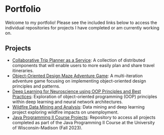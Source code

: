 # Portfolio
Welcome to my portfolio! Please see the included links below to access the individual repositories for projects I have completed or am currently working on.

## Projects
- [Collaborative Trip Planner as a Service](https://github.com/sierrareschke/Collaborative-Trip-Planner): A collection of distributed components that will enable users to more easily plan and share travel itineraries.
- [Object-Oriented Design Maze Adventure Game](https://github.com/sierrareschke/OOD-Maze-Game): A multi-iteration adventure game focusing on implementing object-oriented design principles and patterns.
- [Deep Learning for Neuroscience using OOP Principles and Best Practices](https://github.com/nolanrbrady/neuro_dl_stats): Exploration of object-oriented programming (OOP) principles within deep learning and neural network architectures.
- [Wildfire Data Mining and Analysis](https://github.com/sierrareschke/Wildfire-Analysis): Data mining and deep learning project exploring wildfire impacts on unemployment.
- [Java Programming II Course Projects](https://github.com/sierrareschke/Binary-Search-Tree): Repository to access all projects completed as part of the Java Programming II Course at the University of Wisconsin-Madison (Fall 2023).


